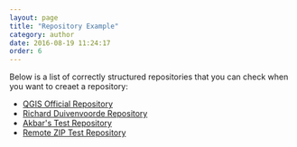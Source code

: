 ```yaml
---
layout: page
title: "Repository Example"
category: author
date: 2016-08-19 11:24:17
order: 6
---
```

Below is a list of correctly structured repositories that you can check when 
you want to creaet a repository:

* [QGIS Official Repository](https://github.com/qgis/QGIS-Resources)
* [Richard Duivenvoorde Repository](https://github.com/rduivenvoorde/qgis-styles)
* [Akbar's Test Repository](https://github.com/akbargumbira/qgis_resources_data)
* [Remote ZIP Test Repository](https://github.com/akbargumbira/zip_data_example)

